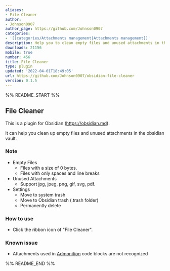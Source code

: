 ```yaml
---
aliases:
- File Cleaner
author:
- Johnson0907
author_page: https://github.com/Johnson0907
categories:
- '[[categories/Attachments management|Attachments management]]'
description: Help you to clean empty files and unused attachments in the vault.
downloads: 21156
mobile: true
number: 456
title: File Cleaner
type: plugin
updated: '2022-04-01T18:49:05'
url: https://github.com/Johnson0907/obsidian-file-cleaner
version: 0.1.5
---
```


%% README_START %%

## File Cleaner

This is a plugin for Obsidian (https://obsidian.md).

It can help you clean up empty files and unused attachments in the obsidian vault.

### Note
-   Empty Files
    -   Files with a size of 0 bytes.
    -   Files with only spaces and line breaks
-   Unused Attachments
    -   Support jpg, jpeg, png, gif, svg, pdf.
-   Settings
    -   Move to system trash
    -   Move to Obsidian trash (.trash folder)
    -   Permanently delete

### How to use

-   Click the ribbon icon of "File Cleaner".

### Known issue

-   Attachments used in [Admonition](https://github.com/valentine195/obsidian-admonition) code blocks are not recognized


%% README_END %%